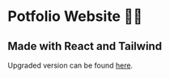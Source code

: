 # Potfolio Website 👨‍💻

## Made with React and Tailwind

Upgraded version can be found [here](https://github.com/ursachecodrut/react-terminal).
